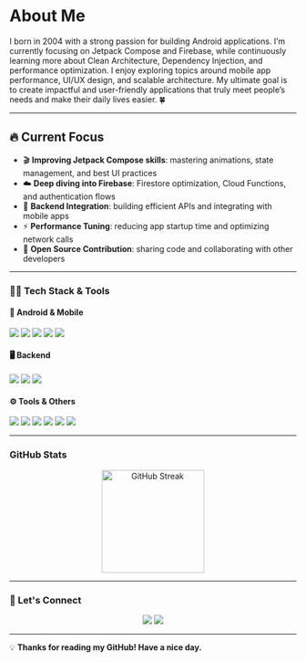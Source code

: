 

# About Me

I born in 2004 with a strong passion for building Android applications. I’m currently focusing on Jetpack Compose and Firebase, while continuously learning more about Clean Architecture, Dependency Injection, and performance optimization. I enjoy exploring topics around mobile app performance, UI/UX design, and scalable architecture. My ultimate goal is to create impactful and user-friendly applications that truly meet people’s needs and make their daily lives easier. 🍀

---

## 🔥 Current Focus

- 🎬 **Improving Jetpack Compose skills**: mastering animations, state management, and best UI practices  
- ☁️ **Deep diving into Firebase**: Firestore optimization, Cloud Functions, and authentication flows  
- 🔗 **Backend Integration**: building efficient APIs and integrating with mobile apps  
- ⚡ **Performance Tuning**: reducing app startup time and optimizing network calls  
- 🤝 **Open Source Contribution**: sharing code and collaborating with other developers  

---

### 🧑‍💻 Tech Stack & Tools

#### 📱 Android & Mobile
<p align="left">
  <img src="https://img.shields.io/badge/Kotlin-%230095D5.svg?style=for-the-badge&logo=kotlin&logoColor=white" />
  <img src="https://img.shields.io/badge/Jetpack%20Compose-%23000000.svg?style=for-the-badge&logo=android&logoColor=white" />
  <img src="https://img.shields.io/badge/MVVM-architecture-blueviolet?style=for-the-badge" />
  <img src="https://img.shields.io/badge/Room%20DB-%23f4a261.svg?style=for-the-badge&logo=sqlite&logoColor=white" />
  <img src="https://img.shields.io/badge/Retrofit-3C8DBC?style=for-the-badge" />
</p>

#### 🖥️ Backend 
<p align="left">
  <img src="https://img.shields.io/badge/C%23%20MVC-68217A?style=for-the-badge&logo=.net&logoColor=white" />
  <img src="https://img.shields.io/badge/SQL%20Server-CC2927?style=for-the-badge&logo=microsoft-sql-server&logoColor=white" />
  <img src="https://img.shields.io/badge/Firebase-FFCA28?style=for-the-badge&logo=firebase&logoColor=black" />
</p>

#### ⚙️ Tools & Others
<p align="left">
  <img src="https://img.shields.io/badge/Postman-FF6C37?style=for-the-badge&logo=postman&logoColor=white" />
  <img src="https://img.shields.io/badge/C++-00599C?style=for-the-badge&logo=c%2B%2B&logoColor=white" />
  <img src="https://img.shields.io/badge/Cloudinary-00BFA5?style=for-the-badge" />
  <img src="https://img.shields.io/badge/Git-F05032?style=for-the-badge&logo=git&logoColor=white" />
  <img src="https://img.shields.io/badge/GitHub-181717?style=for-the-badge&logo=github&logoColor=white" />
  <img src="https://img.shields.io/badge/VS%20Code-007ACC?style=for-the-badge&logo=visual-studio-code&logoColor=white" />
</p>



---

### GitHub Stats

<div align="center">
  <img height="180em" src="https://github-readme-streak-stats.herokuapp.com/?user=Truongson-erorr&theme=radical&hide_border=true&cache_seconds=60" alt="GitHub Streak" />

</div>

---


### 🤝 Let's Connect

<p align="center">
  <a href="mailto:soncaonientruong@gmail.com"><img src="https://img.shields.io/badge/Gmail-D14836?style=for-the-badge&logo=gmail&logoColor=white"/></a>
  <a href="https://www.linkedin.com/in/cao-ni%C3%AAn-tr%C6%B0%E1%BB%9Dng-s%C6%A1n-413a36353/"><img src="https://img.shields.io/badge/LinkedIn-0A66C2?style=for-the-badge&logo=linkedin&logoColor=white"/></a>
</p>


---

💡 **Thanks for reading my GitHub! Have a nice day.** 

